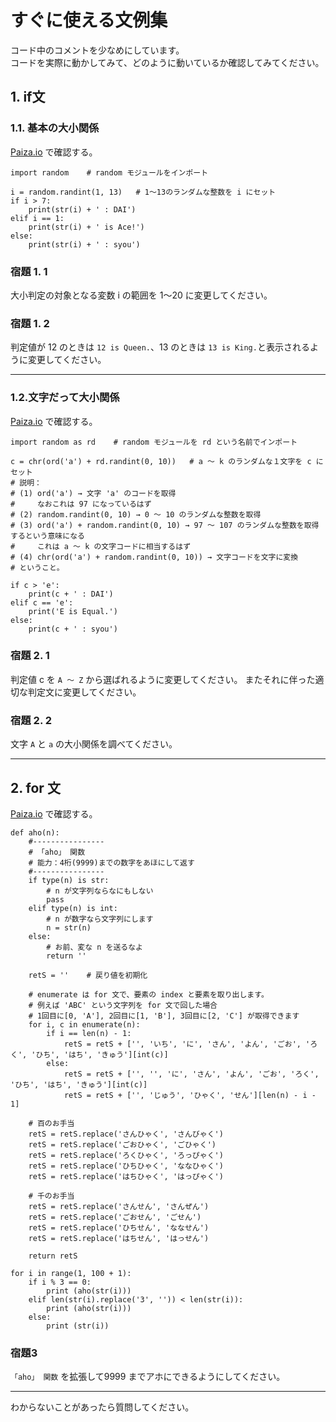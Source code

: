 # すぐに使える文例集  
コード中のコメントを少なめにしています。  
コードを実際に動かしてみて、どのように動いているか確認してみてください。  

## 1. if文  
### 1.1. 基本の大小関係  
[Paiza.io](https://paiza.io/projects/iGJ07JlU5YBtD0evm6y-Lg?language=python3) で確認する。  

```
import random    # random モジュールをインポート

i = random.randint(1, 13)   # 1～13のランダムな整数を i にセット
if i > 7:
    print(str(i) + ' : DAI')
elif i == 1:
    print(str(i) + ' is Ace!')
else:
    print(str(i) + ' : syou')
```
### 宿題 1. 1
大小判定の対象となる変数 i の範囲を 1～20 に変更してください。  

### 宿題 1. 2
判定値が 12 のときは `12 is Queen.`、13 のときは `13 is King.`と表示されるように変更してください。  

----------------------
### 1.2.文字だって大小関係
[Paiza.io](https://paiza.io/projects/hgEW4GQczWZw7i9PuSPg_w?language=python3) で確認する。  

```
import random as rd    # random モジュールを rd という名前でインポート

c = chr(ord('a') + rd.randint(0, 10))   # a ～ k のランダムな１文字を c にセット
# 説明：
# (1) ord('a') → 文字 'a' のコードを取得
#     なおこれは 97 になっているはず
# (2) random.randint(0, 10) → 0 ～ 10 のランダムな整数を取得
# (3) ord('a') + random.randint(0, 10) → 97 ～ 107 のランダムな整数を取得するという意味になる
#     これは a ～ k の文字コードに相当するはず
# (4) chr(ord('a') + random.randint(0, 10)) → 文字コードを文字に変換
# ということ。

if c > 'e':
    print(c + ' : DAI')
elif c == 'e':
    print('E is Equal.')
else:
    print(c + ' : syou')
```
### 宿題 2. 1
判定値 c を `A ～ Z` から選ばれるように変更してください。 
またそれに伴った適切な判定文に変更してください。 

### 宿題 2. 2
文字 `A` と `a` の大小関係を調べてください。  

----------------------

## 2. for 文
[Paiza.io](https://paiza.io/projects/cL2fYcSCDS2kQRVczwf6lA?language=python3) で確認する。  
```
def aho(n):
    #----------------
    # 「aho」 関数
    # 能力：4桁(9999)までの数字をあほにして返す
    #----------------
    if type(n) is str:
        # n が文字列ならなにもしない
        pass
    elif type(n) is int:
        # n が数字なら文字列にします
        n = str(n)
    else:
        # お前、変な n を送るなよ
        return ''

    retS = ''    # 戻り値を初期化

    # enumerate は for 文で、要素の index と要素を取り出します。
    # 例えば 'ABC' という文字列を for 文で回した場合
    # 1回目に[0, 'A'], 2回目に[1, 'B'], 3回目に[2, 'C'] が取得できます
    for i, c in enumerate(n):
        if i == len(n) - 1:
            retS = retS + ['', 'いち', 'に', 'さん', 'よん', 'ごお', 'ろく', 'ひち', 'はち', 'きゅう'][int(c)]
        else:
            retS = retS + ['', '', 'に', 'さん', 'よん', 'ごお', 'ろく', 'ひち', 'はち', 'きゅう'][int(c)]
            retS = retS + ['', 'じゅう', 'ひゃく', 'せん'][len(n) - i - 1]
    
    # 百のお手当
    retS = retS.replace('さんひゃく', 'さんびゃく')
    retS = retS.replace('ごおひゃく', 'ごひゃく')
    retS = retS.replace('ろくひゃく', 'ろっぴゃく')
    retS = retS.replace('ひちひゃく', 'ななひゃく')
    retS = retS.replace('はちひゃく', 'はっぴゃく')

    # 千のお手当
    retS = retS.replace('さんせん', 'さんぜん')
    retS = retS.replace('ごおせん', 'ごせん')
    retS = retS.replace('ひちせん', 'ななせん')
    retS = retS.replace('はちせん', 'はっせん')

    return retS

for i in range(1, 100 + 1):
    if i % 3 == 0:
        print (aho(str(i)))
    elif len(str(i).replace('3', '')) < len(str(i)):
        print (aho(str(i)))
    else:
        print (str(i))
```

### 宿題3
`「aho」 関数` を拡張して9999 までアホにできるようにしてください。　　

---------------------------------------

わからないことがあったら質問してください。 